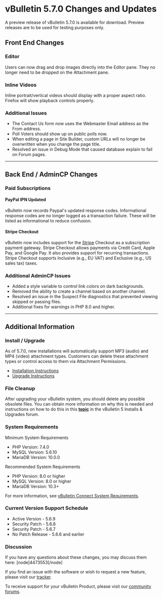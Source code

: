 # vBulletin 5.7.0 Changes and Updates

A preview release of vBulletin 5.7.0 is available for download. Preview releases are to be used for testing purposes only.

## Front End Changes

### Editor 

Users can now drag and drop images directly into the Editor pane. They no longer need to be dropped on the Attachment pane.

### Inline Videos

Inline portrait/vertical videos should display with a proper aspect ratio. Firefox will show playback controls properly.

### Additional Issues
- The Contact Us form now uses the Webmaster Email address as the From address.
- Poll Voters should show up on public polls now.
- When editing a page in Site Builder, custom URLs will no longer be overwritten when you change the page title.
- Resolved an issue in Debug Mode that caused database explain to fail on Forum pages.

---

## Back End / AdminCP Changes

### Paid Subscriptions

#### PayPal IPN Updated

vBulletin now records Paypal's updated response codes. Informational response codes are no longer logged as a transaction failure. These will be listed as informational to reduce confusion.

#### Stripe Checkout

vBulletin now includes support for the [Stripe](https://stripe.com/) Checkout as a subscription payment gateway. Stripe Checkout allows payments via Credit Card, Apple Pay, and Google Pay. It also provides support for recurring transactions. Stripe Checkout supports Inclusive (e.g., EU VAT) and Exclusive (e.g., US sales tax) taxes.

### Additional AdminCP Issues

- Added a style variable to control link colors on dark backgrounds.
- Removed the ability to create a channel based on another channel. 
- Resolved an issue in the Suspect File diagnostics that prevented viewing skipped or passing files.
- Additional fixes for warnings in PHP 8.0 and higher.

---

## Additional Information

### Install / Upgrade

As of 5.7.0, new installations will automatically support MP3 (audio) and MP4 (video) attachment types. Customers can delete these attachment types or control access to them via Attachment Permissions.

- [Installation Instructions](https://www.vbulletin.com/forum/node/4391348)
- [Upgrade Instructions](https://www.vbulletin.com/forum/node/4391346)

### File Cleanup

After upgrading your vBulletin system, you should delete any possible obsolete files. You can obtain more information on why this is needed and instructions on how to do this in this [**topic**](https://www.vbulletin.com/forum/node/4391346) in the vBulletin 5 Installs & Upgrades forum.

### System Requirements

Minimum System Requirements

- PHP Version: 7.4.0
- MySQL Version: 5.6.10
- MariaDB Version: 10.0.0

Recommended System Requirements

- PHP Version: 8.0 or higher
- MySQL Version: 8.0 or higher
- MariaDB Version: 10.3+

For more information, see [vBulletin Connect System Requirements](https://www.vbulletin.com/forum/node/4387853).

### Current Version Support Schedule

- Active Version - 5.6.9
- Security Patch - 5.6.8
- Security Patch - 5.6.7
- No Patch Release - 5.6.6 and earlier

### Discussion

If you have any questions about these changes, you may discuss them here: [node]4473553[/node]

If you find an issue with the software or wish to request  a new feature, please visit our [tracker](https://tracker.vbulletin.com).

To receive support for your vBulletin Product, please visit our [community forums](https://www.vbulletin.com/forum/).